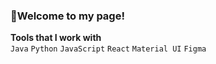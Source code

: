 ### 👋Welcome to my page!

**Tools that I work with** \
`Java` `Python` `JavaScript` `React` `Material UI` `Figma`
